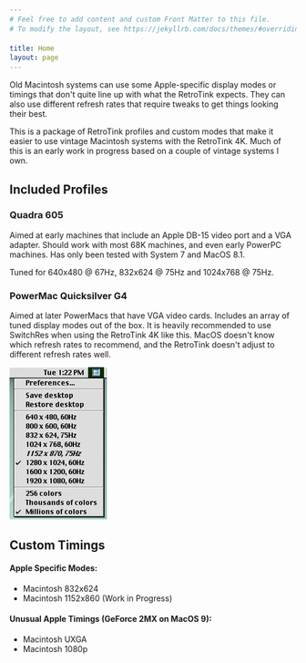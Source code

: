 ```yaml
---
# Feel free to add content and custom Front Matter to this file.
# To modify the layout, see https://jekyllrb.com/docs/themes/#overriding-theme-defaults

title: Home
layout: page
---
```


Old Macintosh systems can use some Apple-specific display modes or timings that don't quite line up with what the RetroTink expects. They can also use different refresh rates that require tweaks to get things looking their best.

This is a package of RetroTink profiles and custom modes that make it easier to use vintage Macintosh systems with the RetroTink 4K. Much of this is an early work in progress based on a couple of vintage systems I own.

## Included Profiles

### Quadra 605

Aimed at early machines that include an Apple DB-15 video port and a VGA adapter. Should work with most 68K machines, and even early PowerPC machines. Has only been tested with System 7 and MacOS 8.1.

Tuned for 640x480 @ 67Hz, 832x624 @ 75Hz and 1024x768 @ 75Hz.

### PowerMac Quicksilver G4

Aimed at later PowerMacs that have VGA video cards. Includes an array of tuned display modes out of the box. It is heavily recommended to use SwitchRes when using the RetroTink 4K like this. MacOS doesn't know which refresh rates to recommend, and the RetroTink doesn't adjust to different refresh rates well.

![Image](img/QuicksilverSwitchRes.jpg)

## Custom Timings

#### Apple Specific Modes:
- Macintosh 832x624
- Macintosh 1152x860 (Work in Progress)

#### Unusual Apple Timings (GeForce 2MX on MacOS 9):
- Macintosh UXGA
- Macintosh 1080p
